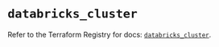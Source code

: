 # `databricks_cluster`

Refer to the Terraform Registry for docs: [`databricks_cluster`](https://registry.terraform.io/providers/databricks/databricks/1.90.0/docs/resources/cluster).
